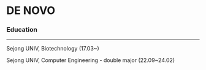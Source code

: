 # DE NOVO

### Education

---
Sejong UNIV, Biotechnology (17.03~)

Sejong UNIV, Computer Engineering - double major  (22.09~24.02)

<br/>







